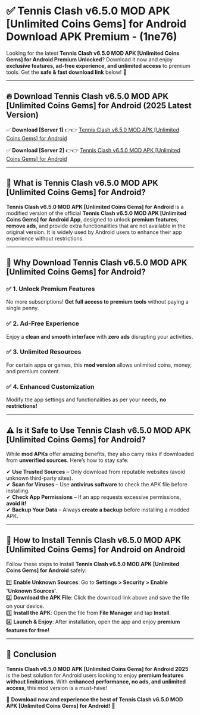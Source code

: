
# ✅ Tennis Clash v6.5.0 MOD APK [Unlimited Coins Gems] for Android Download APK Premium -  (1ne76) 

Looking for the latest **Tennis Clash v6.5.0 MOD APK [Unlimited Coins Gems] for Android Premium Unlocked**? Download it now and enjoy **exclusive features, ad-free experience, and unlimited access** to premium tools. Get the **safe & fast download link** below! 🚀

---

## 🔥 Download Tennis Clash v6.5.0 MOD APK [Unlimited Coins Gems] for Android (2025 Latest Version)

✅ **Download [Server 1]** 👉👉 [Tennis Clash v6.5.0 MOD APK [Unlimited Coins Gems] for Android ](https://apkcomod.com?title=Tennis_Clash_v6.5.0_MOD_APK_[Unlimited_Coins_Gems]_for_Android)  

✅ **Download [Server 2]** 👉👉 [Tennis Clash v6.5.0 MOD APK [Unlimited Coins Gems] for Android ](https://apkcomod.com?title=Tennis_Clash_v6.5.0_MOD_APK_[Unlimited_Coins_Gems]_for_Android)  


---

## 📌 What is Tennis Clash v6.5.0 MOD APK [Unlimited Coins Gems] for Android?

**Tennis Clash v6.5.0 MOD APK [Unlimited Coins Gems] for Android** is a modified version of the official **Tennis Clash v6.5.0 MOD APK [Unlimited Coins Gems] for Android App**, designed to unlock **premium features**, **remove ads**, and provide extra functionalities that are not available in the original version. It is widely used by Android users to enhance their app experience without restrictions.

---

## 🌟 Why Download Tennis Clash v6.5.0 MOD APK [Unlimited Coins Gems] for Android?

### ✅ 1. Unlock Premium Features
No more subscriptions! **Get full access to premium tools** without paying a single penny.

### ✅ 2. Ad-Free Experience
Enjoy a **clean and smooth interface** with **zero ads** disrupting your activities.

### ✅ 3. Unlimited Resources
For certain apps or games, this **mod version** allows unlimited coins, money, and premium content.

### ✅ 4. Enhanced Customization
Modify the app settings and functionalities as per your needs, **no restrictions!**

---

## ⚠️ Is it Safe to Use Tennis Clash v6.5.0 MOD APK [Unlimited Coins Gems] for Android?

While **mod APKs** offer amazing benefits, they also carry risks if downloaded from **unverified sources**. Here’s how to stay safe:

✔ **Use Trusted Sources** – Only download from reputable websites (avoid unknown third-party sites).  
✔ **Scan for Viruses** – Use **antivirus software** to check the APK file before installing.  
✔ **Check App Permissions** – If an app requests excessive permissions, **avoid it!**  
✔ **Backup Your Data** – Always **create a backup** before installing a modded APK.

---

## 📲 How to Install Tennis Clash v6.5.0 MOD APK [Unlimited Coins Gems] for Android on Android

Follow these steps to install **Tennis Clash v6.5.0 MOD APK [Unlimited Coins Gems] for Android** safely:

1️⃣ **Enable Unknown Sources**: Go to **Settings > Security > Enable 'Unknown Sources'**.  
2️⃣ **Download the APK File**: Click the download link above and save the file on your device.  
3️⃣ **Install the APK**: Open the file from **File Manager** and tap **Install**.  
4️⃣ **Launch & Enjoy**: After installation, open the app and enjoy **premium features for free!**

---

## 🚀 Conclusion

**Tennis Clash v6.5.0 MOD APK [Unlimited Coins Gems] for Android 2025** is the best solution for Android users looking to enjoy **premium features without limitations**. With **enhanced performance, no ads, and unlimited access**, this mod version is a must-have!

🔻 **Download now and experience the best of Tennis Clash v6.5.0 MOD APK [Unlimited Coins Gems] for Android!** 🔻

